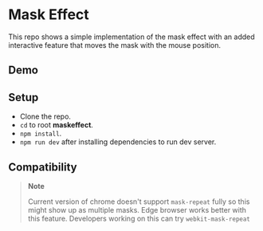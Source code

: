 # Mask Effect

This repo shows a simple implementation of the mask effect with an added interactive feature that moves the mask with the mouse position.

## Demo


## Setup

- Clone the repo.
-  `cd` to root **maskeffect**.
- `npm install`. 
- `npm run dev` after installing dependencies to run dev server.

## Compatibility

> **Note**
>
> Current version of chrome doesn't support `mask-repeat` fully so this might show up as multiple masks. Edge browser works better with this feature. Developers working on this can try `webkit-mask-repeat`